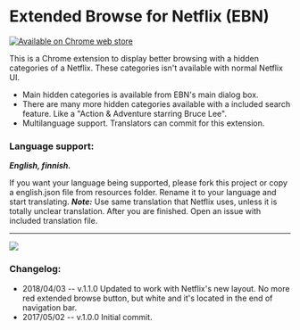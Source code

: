 # Extended Browse for Netflix (EBN)

[![Available on Chrome web store](https://developer.chrome.com/webstore/images/ChromeWebStore_Badge_v2_340x96.png)](https://chrome.google.com/webstore/detail/extended-browse-for-netfl/oajemdopahhgfbnikcogidfnaaeglfhn)

This is a Chrome extension to display better browsing with a hidden categories of a Netflix. These categories isn't available with normal Netflix UI.

* Main hidden categories is available from EBN's main dialog box.
* There are many more hidden categories available with a included search feature. Like a "Action & Adventure starring Bruce Lee".
* Multilanguage support. Translators can commit for this extension.

### Language support:

**_English, finnish._**

If you want your language being supported, please fork this project or copy a english.json file from resources folder. Rename it to your language and start translating. **_Note:_** Use same translation that Netflix uses, unless it is totally unclear translation. After you are finished. Open an issue with included translation file.

---

![](http://i67.tinypic.com/wjht6t.png?raw=true)

### Changelog:

* 2018/04/03 -- v.1.1.0 Updated to work with Netflix's new layout. No more red extended browse button, but white and it's located in the end of navigation bar.
* 2017/05/02 -- v.1.0.0 Initial commit.
